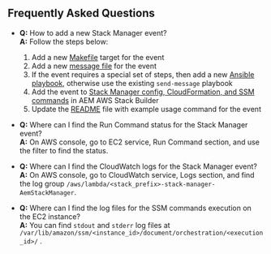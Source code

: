 Frequently Asked Questions
--------------------------

* __Q:__ How to add a new Stack Manager event?<br/>
  __A:__ Follow the steps below:<br/>
    1. Add a new [Makefile](https://github.com/shinesolutions/aem-stack-manager-messenger/blob/master/Makefile) target for the event
    2. Add a new [message file](https://github.com/shinesolutions/aem-stack-manager-messenger/tree/master/files) for the event
    3. If the event requires a special set of steps, then add a new [Ansible playbook](https://github.com/shinesolutions/aem-stack-manager-messenger/tree/master/ansible/playbooks), otherwise use the existing `send-message` playbook
    4. Add the event to [Stack Manager config, CloudFormation, and SSM commands](https://github.com/shinesolutions/aem-aws-stack-builder/commit/0fab6590ce13099271dffaf3e8e05c4289980a95) in AEM AWS Stack Builder
    5. Update the [README](https://github.com/shinesolutions/aem-stack-manager-messenger/blob/master/README.md) file with example usage command for the event

* __Q:__ Where can I find the Run Command status for the Stack Manager event?<br/>
  __A:__ On AWS console, go to EC2 service, Run Command section, and use the filter to find the status.
  
* __Q:__ Where can I find the CloudWatch logs for the Stack Manager event?<br/>
  __A:__ On AWS console, go to CloudWatch service, Logs section, and find the log group `/aws/lambda/<stack_prefix>-stack-manager-AemStackManager`.

* __Q:__ Where can I find the log files for the SSM commands execution on the EC2 instance?<br/>
  __A:__ You can find `stdout` and `stderr` log files at `/var/lib/amazon/ssm/<instance_id>/document/orchestration/<execution_id>/` .
